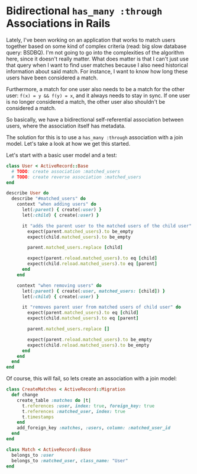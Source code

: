 Bidirectional `has_many :through` Associations in Rails
============

Lately, I've been working on an application that works to match users together based on some kind of complex criteria (read: big slow database query: BSDBQ). I'm not going to go into the complexities of the algorithm here, since it doesn't really matter. What does matter is that I can't just use that query when I want to find user matches because I also need historical information about said match. For instance, I want to know how long these users have been considered a match.

Furthermore, a match for one user also needs to be a match for the other user: `f(x) = y && f(y) = x`, and it always needs to stay in sync. If one user is no longer considered a match, the other user also shouldn't be considered a match.

So basically, we have a bidirectional self-referential association between users, where the association itself has metadata.

The solution for this is to use a `has_many :through` association with a join model. Let's take a look at how we get this started.

Let's start with a basic user model and a test:

```ruby
class User < ActiveRecord::Base
  # TODO: create association :matched_users
  # TODO: create reverse association :matched_users
end

describe User do
  describe "#matched_users" do
    context "when adding users" do
      let(:parent) { create(:user) }
      let(:child) { create(:user) }

      it "adds the parent user to the matched users of the child user" do
        expect(parent.matched_users).to be_empty
        expect(child.matched_users).to be_empty

        parent.matched_users.replace [child]

        expect(parent.reload.matched_users).to eq [child]
        expect(child.reload.matched_users).to eq [parent]
      end
    end

    context "when removing users" do
      let(:parent) { create(:user, matched_users: [child]) }
      let(:child) { create(:user) }

      it "removes parent user from matched users of child user" do
        expect(parent.matched_users).to eq [child]
        expect(child.matched_users).to eq [parent]

        parent.matched_users.replace []

        expect(parent.reload.matched_users).to be_empty
        expect(child.reload.matched_users).to be_empty
      end
    end
  end
end
```

Of course, this will fail, so lets create an association with a join model:

```ruby
class CreateMatches < ActiveRecord::Migration
  def change
    create_table :matches do |t|
      t.references :user, index: true, foreign_key: true
      t.references :matched_user, index: true
      t.timestamps
    end
    add_foreign_key :matches, :users, column: :matched_user_id
  end
end

class Match < ActiveRecord::Base
  belongs_to :user
  belongs_to :matched_user, class_name: "User"
end
```
